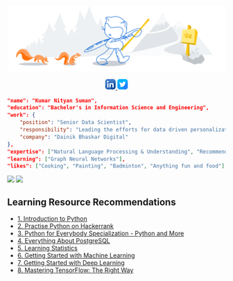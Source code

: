 ![nityan](media/github-header.svg)

<p align="center">
	<a href="https://www.linkedin.com/in/kumar-nityan-suman">
		<img alt="kumar nityan suman's LinkdeIN" src="media/linkedin.png" />
	</a>
	<a href="https://twitter.com/nityansuman">
		<img alt="kumar nityan suman's Twitter" src="media/twitter.png" />
	</a>
</p>

```json
"name": "Kumar Nityan Suman",
"education": "Bachelor's in Information Science and Engineering",
"work": {
	"position": "Senior Data Scientist",
	"responsibility": "Leading the efforts for data driven personalization at Dainik Bhaskar to revolutionize the Indian news industry.",
	"company": "Dainik Bhaskar Digital"
},
"expertise": ["Natural Language Processing & Understanding", "Recommendation Engine", "Sequence Modelling"],
"learning": ["Graph Neural Networks"],
"likes": ["Cooking", "Painting", "Badminton", "Anything fun and food"]
```

<p float="center">
	<img src="https://github-readme-stats-git-master.akanz1.vercel.app/api?username=nityansuman&count_private=true&show_icons=true&hide_border=true&locale=en&custom_title=&title_color=142d70&icon_color=142d70&cache_seconds=60" width="450" />
	<img src="https://github-readme-stats-git-master.akanz1.vercel.app/api/top-langs/?username=nityansuman&layout=compact&hide_border=true&title_color=142d70" width="350"/>
</p>

## Learning Resource Recommendations

- [1. Introduction to Python](https://www.w3schools.com/PYTHON/)
- [2. Practise Python on Hackerrank](https://www.hackerrank.com/domains/python?badge_type=python)
- [3. Python for Everybody Specialization - Python and More](https://www.coursera.org/specializations/python)
- [4. Everything About PostgreSQL](https://www.postgresqltutorial.com/)
- [5. Learning Statistics](https://www.youtube.com/watch?v=xxpc-HPKN28)
- [6. Getting Started with Machine Learning](https://www.coursera.org/learn/machine-learning)
- [7. Getting Started with Deep Learning](https://www.coursera.org/specializations/deep-learning)
- [8. Mastering TensorFlow: The Right Way](https://www.tensorflow.org/guide)
